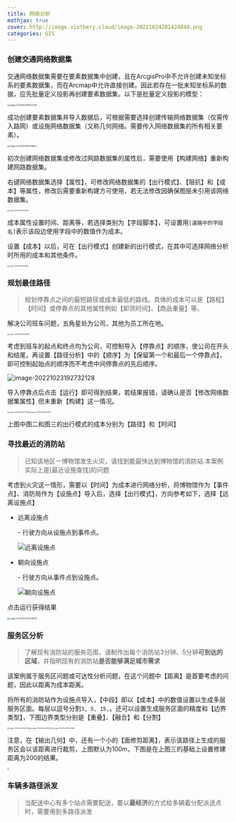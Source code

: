 ```yaml
---
title: 网络分析
mathjax: true
cover: http://image.viotbery.cloud/image-20221024201424849.png
categories: GIS
---
```

### 创建交通网络数据集

交通网络数据集需要在要素数据集中创建，且在ArcgisPro中不允许创建未知坐标系的要素数据集，而在Arcmap中允许直接创建。因此若存在一批未知坐标系的数据，应先批量定义投影再创建要素数据集。以下是批量定义投影的模型：

<img src="../../../../../AppData/Roaming/Typora/typora-user-images/image-20221023184522200.png" alt="image-20221023184522200" style="zoom:33%;" />

成功创建要素数据集并导入数据后，可根据需要选择创建传输网络数据集（仅需传入路网）或设施网络数据集（又称几何网络。需要传入网络数据集的所有相关要素）。

<img src="http://image.viotbery.cloud/image-20221023184708822.png" alt="image-20221023184708822" style="zoom:33%;" />

初次创建网络数据集或修改过网路数据集的属性后，需要使用【构建网络】重新构建网路数据集。

右键网络数据集选择【属性】，可修改网络数据集的【出行模式】、【阻抗】和【成本】等属性，修改后需要重新构建方可使用，若无法修改因确保图层未引用该网络数据集。

<img src="http://image.viotbery.cloud/image-20221023191142937.png" alt="image-20221023191142937" style="zoom: 25%;" />

成本属性设置时间、距离等，若选择类别为【字段脚本】，可设置用`[道路中的字段名]`表示该段边使用字段中的数值作为成本。

设置【成本】以后，可在【出行模式】创建新的出行模式，在其中可选择网络分析时所用的成本和其他条件。

<img src="http://image.viotbery.cloud/image-20221023191511921.png" alt="image-20221023191511921" style="zoom: 25%;" />

### 规划最佳路径

> 规划停靠点之间的最短路径或成本最低的路线。具体的成本可以是【路程】【时间】或停靠点的其他属性例如【卸货时间】、【商品重量】等。

解决公司班车问题，五角星处为公司，其他为员工所在地。

<img src="http://image.viotbery.cloud/image-20221023185708316.png" alt="image-20221023185708316" style="zoom:25%;" />

考虑到班车的起点和终点均为公司，可控制导入【停靠点】的顺序，使公司在开头和结尾，再设置【路径分析】中的【顺序】为【保留第一个和最后一个停靠点】，即可控制起始点的顺序而不考虑中间停靠点的先后顺序。

![image-20221023192732128](http://image.viotbery.cloud/image-20221023192732128.png)

导入停靠点后点击【运行】即可得到结果，若结果报错，请确认是否【修改网络数据集属性】但未重新【构建】这一情况。

<img src="http://image.viotbery.cloud/image-20221023191701997.png" alt="image-20221023191701997" style="zoom:25%;" /><img src="http://image.viotbery.cloud/image-20221023185740095.png" alt="image-20221023185740095" style="zoom:25%;" />

上图中图二和图三的出行模式的成本分别为【路径】和【时间】

### 寻找最近的消防站

> 已知该地区一博物馆发生火灾，请找到能最快达到博物馆的消防站.本案例实际上是[最近设施查找]的问题

考虑到火灾这一情形，需要以【时间】为成本进行网络分析，将博物馆作为【事件点】、消防局作为【设施点】导入后，选择【出行模式】，方向参考如下，选择【远离设施点】

- 远离设施点

  \- 行驶方向从设施点到事件点。

  ![远离设施点](file:///E:/Programe/ArcgisPro/Resources/Help/zh-CN/pro-app/2.9/help/analysis/networks/GUID-93ECBA24-1038-43FE-88FD-DD3FB2AAF118-web.png)

  

- 朝向设施点

   \- 行驶方向从事件点到设施点。

  ![朝向设施点](http://image.viotbery.cloud/GUID-B00A3636-6C81-4BF1-870F-32825EAF6795-web.png)

点击运行获得结果

<img src="http://image.viotbery.cloud/image-20221023205426591.png" alt="image-20221023205426591" style="zoom:33%;" />

### 服务区分析

> 了解现有消防站的服务范围，请制作出每个消防站3分钟、5分钟**可到达的区域**，并指明现有的消防站**是否能够满足城市需求**

该案例属于服务区问题或可达性分析问题，在这个问题中【距离】是首要考虑的问题，因此以距离为成本距离。

将所有的消防站作为设施点导入，【中段】即以【成本】中的数值设置以生成多层服务区面。每层以逗号分割`3, 5, 15,`。还可以设置生成服务区面的精度和【边界类型】，下图边界类型分别是【重叠】、【融合】和【分割】

<img src="http://image.viotbery.cloud/image-20221023210340086.png" alt="image-20221023210340086" style="zoom:25%;" /><img src="http://image.viotbery.cloud/image-20221023210353520.png" alt="image-20221023210353520" style="zoom:25%;" /><img src="http://image.viotbery.cloud/image-20221023210547068.png" alt="image-20221023210547068" style="zoom:25%;" />

注意，在【输出几何】中，还有一个小的【面修剪距离】，表示该路径上生成的服务区会以该距离进行裁剪，上图默认为100m，下图是在上图三的基础上设置修建距离为200的结果。

<img src="http://image.viotbery.cloud/image-20221023210753501.png" style="zoom:25%;" />

### 车辆多路径派发

> 当配送中心有多个站点需要配送，要以**最经济**的方式给多辆着分配派送点时，需要用到多路径派发



